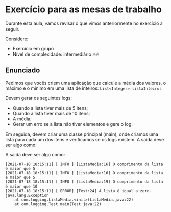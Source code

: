 # Exercício para as mesas de trabalho

Durante esta aula, vamos revisar o que vimos anteriormente no exercício a seguir.

Considere:

- Exercício em grupo
- Nível de complexidade: intermediário 🔥🔥

## Enunciado

Pedimos que vocês criem uma aplicação que calcule a média dos valores, o máximo e
o mínimo em uma lista de inteiros: `List<Integer> listaInteiros`


Devem gerar os seguintes logs:

- Quando a lista tiver mais de 5 itens;
- Quando a lista tiver mais de 10 itens; 
- A média; 
- Gerar um erro se a lista não tiver elementos e gere o log.

Em seguida, devem criar uma classe principal (main), onde criamos uma lista para
cada um dos itens e verificamos se os logs existem.
A saída deve ser algo como:

A saída deve ser algo como:
```
[2021-07-18 18:15:11] [ INFO ] [ListaMedia:16] O comprimento da lista é maior que 5
[2021-07-18 18:15:11] [ INFO ] [ListaMedia:16] O comprimento da lista é maior que 5
[2021-07-18 18:15:11] [ INFO ] [ListaMedia:19] O comprimento da lista é maior que 10
[2021-07-18 18:15:11] [ ERROR] [Test:24] A lista é igual a zero.
java.lang.Exception
    at com.logging.ListaMedia.<init>(ListaMedia.java:22)
    at com.logging.Test.main(Test.java:22)
```
